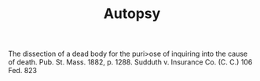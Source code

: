 ---
title: Autopsy
permalink: "/definitions/autopsy.html"
body: The dissection of a dead body for the puri>ose of inquiring into the cause of
  death. Pub. St. Mass. 1882, p. 1288. Sudduth v. Insurance Co. (C. C.) 106 Fed. 823
published_at: '2018-07-07'
layout: post
---